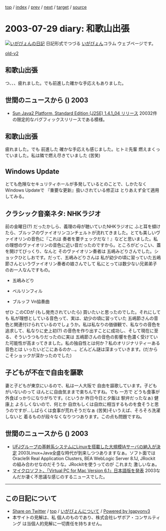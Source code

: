 [top](../index.html) 
 / [index](index.html) 
 / [prev](ig030728.html) 
 / [next](ig030730.html) 
 / [target](https://www.igapyon.jp/igapyon/diary/2003/ig030729.html) 
 / [source](https://github.com/igapyon/diary/blob/master/2003/ig030729.src.md) 

2003-07-29 diary: 和歌山出張
=====================================================================================================
[![いがぴょんの日記](https://www.igapyon.jp/igapyon/diary/images/iga200306s.jpg "いがぴょん")](https://www.igapyon.jp/igapyon/diary/memo/memoigapyon.html) 日記形式でつづる [いがぴょん](https://www.igapyon.jp/igapyon/diary/memo/memoigapyon.html)コラム ウェブページです。

[old-v2](ig030729-orig.html)

## 和歌山出張

つ、、、疲れました。でも前進した確かな手応えもありました。




 
## 世間のニュースから () 2003

* [Sun Java2 Platform, Standard Edition (J2SE) 1.4.1_04 リリース](http://java.sun.com/j2se/1.4.1/ja/download.html)  20032件の限定的なバグフィックスリリースである模様。

## 和歌山出張

疲れました。でも 前進した 確かな手応えも感じました。ヒトミ先輩 燃えまくっていました。私は隣で燃え尽きていました (苦笑)

## Windows Update

とても危険なセキュリティホールが多発しているとのことで、しかたなく Windows
Updateで 『重要な更新』扱いされている修正は とりあえず全て適用してみる。

## クラシック音楽ネタ: NHKラジオ

前の金曜日(?) だったかしら、義理の母が聴いていたNHKラジオに ふと耳を傾けたら、ブルッフのヴァイオリンコンチェルトが流れてきました。とても美しいヴァイオリンの音色に『これは 奏者を要チェックだな！』などと思いました。私の理想のヴァイオリンの音色に近い音だったのですから。ところがどっこい、蓋を開けてびっくり、なんと そのヴァイオリン奏者は 五嶋みどりさんでした。ショックひとしおです。だって、五嶋みどりさんは 私が幼少の頃に習っていた五嶋節さんというヴァイオリン奏者の娘さんでして 私にとっては数少ない兄弟弟子のお一人なんですもの。

* 五嶋みどり
  
* ベルリンフィル
  
* ブルッフ Vn協奏曲

ぜひ このCDが (もし発売されていたら) 買いたいと思ったのでした。それにしても 私が理想としている音色って、実は、幼少の頃に習っていた 五嶋節さんの音色と関連付けられているのでしょうか。私は私なりの価値観で、私なりの音色を追求して、私なりに史上初(?) の音色を作り出すことに成功し、そして現在に至る、そういうつもりだったのに実は 五嶋節さんの音色の影響を色濃く受けていた可能性が高まってきました。私の独自性とは何か？私のオリジナリティーある音色とは いったいどこにあるのか…。どんどん謎は深まっていきます。(だからこそショックが深かったのでした)

## 子どもが不在で自由を謳歌

妻と子どもが東京にいるので、私は一人大阪で 自由を謳歌しています。子どもがいないのって ほんとに自由気ままで楽ちんですね。でも 一方で どうも食事が外食ばっかりになりがちです。(というか 昨日今日と夕飯は 駅弁だったなぁ) 健康上 よろしくないので、何とか 自炊もしくは自炊に相当するものを食そうと思うのですが…しばらくは食事が荒れそうだなぁ (苦笑)そいうえば、そろそろ洗濯しないと 着るものが段々なくなりつつあります。この点も問題ですね。

## 世間のニュースから () 2003

* [UFJグループの基幹系システムにLinuxを搭載した大規模IAサーバの納入が決定](http://www.ctc-g.co.jp/new_htm/out_n2003_07/20030728_oy2.html)  2003Linux+Java全盛な時代が到来しつつありますなぁ。ソフト面では Oracle9i Real Application Clusters, BEA WebLogic Server 8.1J, JRockit の組み合わせなのだそうな。JRockitを使うってのが これまた 激しいなぁ。
* [マイクロソフト、「Virtual PC for Mac Version 6.1」日本語版を発表](http://www.zdnet.co.jp/news/0307/29/njbt_02.html)  2003なんだか凄く不思議な感じのするニュースでした。


----------------------------------------------------------------------------------------------------

## この日記について

* [Share on Twitter](https://twitter.com/intent/tweet?hashtags=igapyon%2Cdiary%2C%E3%81%84%E3%81%8C%E3%81%B4%E3%82%87%E3%82%93&text=%E5%92%8C%E6%AD%8C%E5%B1%B1%E5%87%BA%E5%BC%B5&url=https%3A%2F%2Fwww.igapyon.jp%2Figapyon%2Fdiary%2F2003%2Fig030729.html) / [top](../index.html) / [いがぴょんについて](https://www.igapyon.jp/igapyon/diary/memo/memoigapyon.html) / [Powered by Igapyonv3](https://github.com/igapyon/igapyonv3)
* 本サイトの見解は、私 個人のものであり、株式会社レザボア・コンサルティング は当個人的見解に一切責任を持ちません。 
